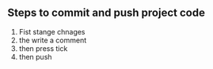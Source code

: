 ## Steps to commit and push project code

1. Fist stange chnages
2. the write a comment
3. then press tick
4. then push